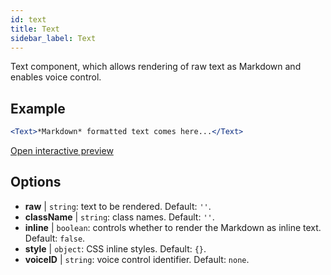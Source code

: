 ```yaml
---
id: text 
title: Text
sidebar_label: Text
---
```


Text component, which allows rendering of raw text as Markdown and enables voice control.

## Example

```jsx live
<Text>*Markdown* formatted text comes here...</Text>
```

[Open interactive preview](https://isle.heinz.cmu.edu/components/text/)

## Options

* __raw__ | `string`: text to be rendered. Default: `''`.
* __className__ | `string`: class names. Default: `''`.
* __inline__ | `boolean`: controls whether to render the Markdown as inline text. Default: `false`.
* __style__ | `object`: CSS inline styles. Default: `{}`.
* __voiceID__ | `string`: voice control identifier. Default: `none`.
